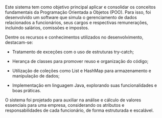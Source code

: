 Este sistema tem como objetivo principal aplicar e consolidar os conceitos fundamentais da Programação Orientada a Objetos (POO). Para isso, foi desenvolvido um software que simula o gerenciamento de dados relacionados a funcionários, seus cargos e respectivas remunerações, incluindo salários, comissões e impostos.

Dentre os recursos e conhecimentos utilizados no desenvolvimento, destacam-se:

- Tratamento de exceções com o uso de estruturas try-catch;

- Herança de classes para promover reuso e organização do código;

- Utilização de coleções como List e HashMap para armazenamento e manipulação de dados;

- Implementação em linguagem Java, explorando suas funcionalidades e boas práticas.

O sistema foi projetado para auxiliar na análise e cálculo de valores essenciais para uma empresa, considerando os atributos e responsabilidades de cada funcionário, de forma estruturada e escalável.
